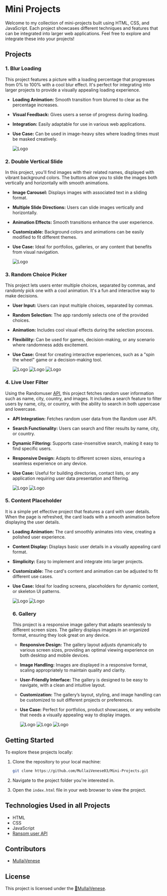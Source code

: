 # Mini Projects

Welcome to my collection of mini-projects built using HTML, CSS, and JavaScript. Each project showcases different techniques and features that can be integrated into larger web applications. Feel free to explore and integrate these into your projects!

## Projects

### 1. Blur Loading

This project features a picture with a loading percentage that progresses from 0% to 100% with a cool blur effect. It's perfect for integrating into larger projects to provide a visually appealing loading experience.

- **Loading Animation:** Smooth transition from blurred to clear as the percentage increases.
- **Visual Feedback:** Gives users a sense of progress during loading.
- **Integration:** Easily adaptable for use in various web applications.
- **Use Case:** Can be used in image-heavy sites where loading times must be masked creatively.

  ![Logo](Demo_images/mini-project-1.png)

### 2. Double Vertical Slide

In this project, you'll find images with their related names, displayed with vibrant background colors. The buttons allow you to slide the images both vertically and horizontally with smooth animations.

- **Image Carousel:** Displays images with associated text in a sliding format.
- **Multiple Slide Directions:** Users can slide images vertically and horizontally.
- **Animation Effects:** Smooth transitions enhance the user experience.
- **Customizable:** Background colors and animations can be easily modified to fit different themes.
- **Use Case:** Ideal for portfolios, galleries, or any content that benefits from visual navigation.

  ![Logo](Demo_images/mini-project-2.png)

### 3. Random Choice Picker

This project lets users enter multiple choices, separated by commas, and randomly pick one with a cool animation. It's a fun and interactive way to make decisions.

- **User Input:** Users can input multiple choices, separated by commas.
- **Random Selection:** The app randomly selects one of the provided choices.
- **Animation:** Includes cool visual effects during the selection process.
- **Flexibility:** Can be used for games, decision-making, or any scenario where randomness adds excitement.
- **Use Case:** Great for creating interactive experiences, such as a "spin the wheel" game or a decision-making tool.

  ![Logo](Demo_images/mini-project-3.1.png)
  ![Logo](Demo_images/mini-project-3.2.png)
  ![Logo](Demo_images/mini-project-3.3.png)

### 4. Live User Filter

Using the Randomuser [API](https://randomuser.me/), this project fetches random user information such as name, city, country, and images. It includes a search feature to filter users by name, city, or country, with the ability to search in both uppercase and lowercase.

- **API Integration:** Fetches random user data from the Random user API.
- **Search Functionality:** Users can search and filter results by name, city, or country.
- **Dynamic Filtering:** Supports case-insensitive search, making it easy to find specific users.
- **Responsive Design:** Adapts to different screen sizes, ensuring a seamless experience on any device.
- **Use Case:** Useful for building directories, contact lists, or any application requiring user data presentation and filtering.

  ![Logo](Demo_images/mini-project-4.1.png)
  ![Logo](Demo_images/mini-project-4.2.png)

### 5. Content Placeholder

It is a simple yet effective project that features a card with user details. When the page is refreshed, the card loads with a smooth animation before displaying the user details.

- **Loading Animation:** The card smoothly animates into view, creating a polished user experience.
- **Content Display:** Displays basic user details in a visually appealing card format.
- **Simplicity:** Easy to implement and integrate into larger projects.
- **Customizable:** The card's content and animation can be adjusted to fit different use cases.
- **Use Case:** Ideal for loading screens, placeholders for dynamic content, or skeleton UI patterns.

  ![Logo](Demo_images/mini-project-5.1.png)
  ![Logo](Demo_images/mini-project-5.2.png)

  ### 6. Gallery

  This project is a responsive image gallery that adapts seamlessly to different screen sizes. The gallery displays images in an organized format, ensuring they look great on any device.

  - **Responsive Design:** The gallery layout adjusts dynamically to various screen sizes, providing an optimal viewing experience on both desktop and mobile devices.
  - **Image Handling:** Images are displayed in a responsive format, scaling appropriately to maintain quality and clarity.
  - **User-Friendly Interface:** The gallery is designed to be easy to navigate, with a clean and intuitive layout.
  - **Customization:** The gallery’s layout, styling, and image handling can be customized to suit different projects or preferences.
  - **Use Case:** Perfect for portfolios, product showcases, or any website that needs a visually appealing way to display images.
 
    ![Logo](Demo_images/mini-project-6.1.png)
    ![Logo](Demo_images/mini-project-6.2.png)
    ![Logo](Demo_images/mini-project-6.3.png)

## Getting Started

To explore these projects locally:

1. Clone the repository to your local machine:

   ```bash
   git clone https://github.com/MullaiVenese03/Mini-Projects.git
   ```
2. Navigate to the project folder you're interested in.
3. Open the `index.html` file in your web browser to view the project.

## Technologies Used in all Projects

- HTML
- CSS
- JavaScript
- [Ransom user API](https://randomuser.me/)

## Contributors

- [MullaiVenese](https://github.com/MullaiVenese03/)

## License

This project is licensed under the [🤍MullaiVenese](https://github.com/MullaiVenese03/).
